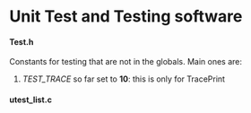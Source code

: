 # Unit Test and Testing software

#### Test.h
Constants for testing that are not in the globals. 
Main ones are: 
1. *TEST_TRACE* so far set to **10**: this is only for TracePrint


#### utest_list.c
